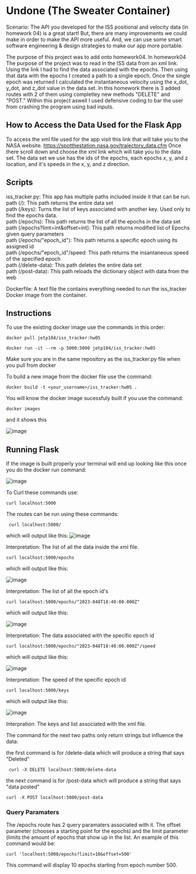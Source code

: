 # Undone (The Sweater Container)
Scenario: The API you developed for the ISS positional and velocity data (in homework 04) is a great start! But, there are many improvements we could make in order to make the API more useful. And, we can use some smart software engineering & design strategies to make our app more portable.

The purpose of this project was to add onto homework04. In homework04 The purpose of the project was to read in the ISS data from an xml link. Using the link I had to find the data associated with the epochs. Then using that data with the epochs I created a path to a single epoch. Once the single epoch was returned I calculated the instantaneous velocity using the x_dot, y_dot, and z_dot value in the data set. In this homework there is 3 added routes with 2 of them using completley new methods "DELETE" and "POST." Within this project aswell I used defensive coding to bar the user from crashing the program using bad inputs. 

## How to Access the Data Used for the Flask App
To access the xml file used for the app visit this link that will take you to the NASA website. https://spotthestation.nasa.gov/trajectory_data.cfm Once there scroll down and choose the xml link which will take you to the data set. The data set we use has the ids of the epochs, each epochs x, y, and z location, and it's speeds in the x, y, and z direction.

## Scripts
iss_tracker.py: This app has multiple paths included inside it that can be run.
<br>
path (/): This path returns the entire data set
<br>
path (/keys): Turns the list of keys associated with another key. Used only to find the epochs data.
<br>
path (/epochs): This path returns the list of all the epochs in the data set
<br>
path (/epochs?limt=int&offset=int): This path returns modified list of Epochs given query parameters
<br>
path (/epochs/"epoch_id"): This path returns a specific epoch using its assigned id
<br>
path (/epochs/"epoch_id"/speed: This path returns the insantaneous speed of the specified epoch
<br>
path (/delete-data): This path deletes the entire data set
<br> 
path (/post-data): This path reloads the dictionary object with data from the web

Dockerfile: A text file the contains everything needed to run the iss_tracker Docker image from the container. 

## Instructions 
To use the existing docker image use the commands in this order: 
```
docker pull jetp104/iss_tracker:hw05
```
```
docker run -it --rm -p 5000:5000 jetp104/iss_tracker:hw05
```
Make sure you are in the same repository as the iss_tracker.py file when you pull from docker

To build a new image from the docker file use the command: 
```
docker build -t <your_username>/iss_tracker:hw05 .
```
You will know the docker image sucessfuly built if you use the command: 
```
docker images
```

and it shows this 

![image](https://user-images.githubusercontent.com/122917623/221445327-b1568523-fb31-4b27-a99a-3021088d1ba6.png)

## Running Flask 
If the image is built properly your terminal will end up looking like this once you do the docker run command: 

![image](https://user-images.githubusercontent.com/122917623/221445496-6b4d4ded-8c43-4e4e-81de-6d2f2b348baf.png)

To Curl these commands use: 
```
curl localhost:5000
```
The routes can be run using these commands: 

 ```
  curl localhost:5000/
 ```
 which will output like this: 
 ![image](https://user-images.githubusercontent.com/122917623/221445650-0affeeec-cc4b-45da-b0fd-a471022ffa03.png)
 
  Interpretation: The list of all the data inside the xml file. 
 
  ```
  curl localhost:5000/epochs
  ```
 
  which will output like this: 
  
  ![image](https://user-images.githubusercontent.com/122917623/221445749-24dc1647-ec8b-4f38-be9c-d15df475154b.png)
  
  Interpretation: The list of all the epoch id's 
  ```
  curl localhost:5000/epochs/"2023-048T18:40:00.000Z"
  ``` 
  
  which will output like this: 
  
  ![image](https://user-images.githubusercontent.com/122917623/221445811-be03421e-8b0f-4a5f-81c8-8618143759a5.png)


  Interpretation: The data associated with the specific epoch id
  ```
  curl localhost:5000/epochs/"2023-048T18:40:00.000Z"/speed
  ``` 
  
  which will output like this: 
  
  ![image](https://user-images.githubusercontent.com/122917623/221445869-b92c1ca8-3d44-4592-974c-f9d3cc253a07.png)

  Interpretation: The speed of the specific epoch id 
  ```
  curl localhost:5000/keys
  ```
  
  which will output like this: 
  
  ![image](https://user-images.githubusercontent.com/122917623/221445971-0c2ad98a-2531-44f3-8cc6-75cdf0e3ae53.png)
  
  Interpration: The keys and list associated with the xml file. 

  The command for the next two paths only return strings but influence the data: 
  
  the first command is for /delete-data which will produce a string that says "Deleted" 
  
  ```
   curl -X DELETE localhost:5000/delete-data
  ```
  
  the next command is for /post-data which will produce a string that says "data posted" 
  ```
  curl -X POST localhost:5000/post-data
  ```
  
  ### Query Paramaters 
  The /epochs route has 2 query paramaters associated with it. The offset parameter (chooses a starting point for the epochs) and the limit parameter (limits the        amount of epochs that show up in the list. An example of this command would be: 
  ```
  curl 'localhost:5000/epochs?limit=10&offset=500'
  ```
  This command will display 10 epochs starting from epoch number 500. 
  
